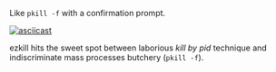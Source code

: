 Like `pkill -f` with a confirmation prompt.

[![asciicast](https://asciinema.org/a/1ubhk2m659a0fatn4qn3nc5h9.png)](https://asciinema.org/a/1ubhk2m659a0fatn4qn3nc5h9)

ezkill hits the sweet spot between laborious *kill by pid* technique and indiscriminate mass processes butchery (`pkill -f`).
